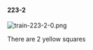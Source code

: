 #### 223-2
![train-223-2-0.png](https://github.com/lil-lab/nlvr/raw/master/nlvr/train/images/18/train-223-2-0.png "train-223-2-0.png")

There are 2 yellow squares